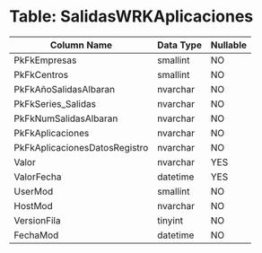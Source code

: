 # Table: SalidasWRKAplicaciones

| Column Name | Data Type | Nullable |
|-------------|-----------|----------|
| PkFkEmpresas | smallint | NO |
| PkFkCentros | smallint | NO |
| PkFkAñoSalidasAlbaran | nvarchar | NO |
| PkFkSeries_Salidas | nvarchar | NO |
| PkFkNumSalidasAlbaran | nvarchar | NO |
| PkFkAplicaciones | nvarchar | NO |
| PkFkAplicacionesDatosRegistro | nvarchar | NO |
| Valor | nvarchar | YES |
| ValorFecha | datetime | YES |
| UserMod | smallint | NO |
| HostMod | nvarchar | NO |
| VersionFila | tinyint | NO |
| FechaMod | datetime | NO |
